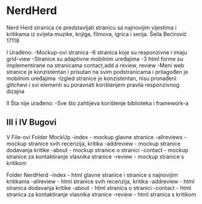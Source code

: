 ﻿# NerdHerd
Nerd Herd stranica će predstavljati stranicu sa najnovijim vijestima i kritikama iz svijeta muzike, knjiga, filmova, igrica i serija. Šeila Bećirović 17118

I Urađeno:
-Mockup-ovi stranica
-6 stranica koje su responzivne i imaju grid-view
-Stranice su adaptivne mobilnim uređajima
-3 html forme su implementirane na stranicama contact,add a review, review
-Meni web stranice je konzistentan i prisutan na svim podstranicama i prilagođen je mobilnim uređajima
-Izgled stranice je konzistentan, nisu pronađeni glitchevi i svi elementi su poravnati korištenjem pravila responzivnog dizajna

II Šta nije urađeno:
-Sve što zahtijeva korištenje biblioteka i framework-a

III i IV Bugovi
---

V File-ovi
Folder MockUp 
-index - mockup glavne stranice
-allreviews - mockup stranice svih recenzija, kritika
-addreview - mockup stranice dodavanja kritike
-about - mockup stranice o stranici 
-contact - mockup stranice za kontaktiranje vlasnika stranice
-review - mockup stranice s kritikom

Folder NerdHerd
-index - html glavne stranice i stranice s najnovijim kritikama
-allreview -  html stranice svih recenzija, kritika
-addreview -  html stranica dodavanja kritike
-about - html stranica o stranici 
-contact - html stranica za kontaktiranje vlasnika stranice
-review - html stranica s kritikom
